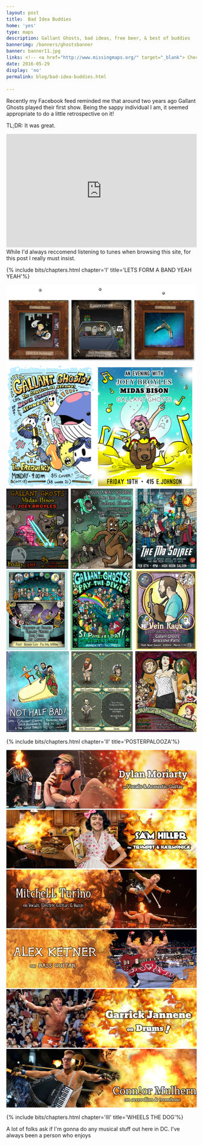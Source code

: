 ```yaml
---
layout: post
title:  Bad Idea Buddies
home: 'yes'
type: maps
description: Gallant Ghosts, bad ideas, free beer, & best of buddies
bannerimg: /banners/ghostsbanner
banner: banner11.jpg
links: <!-- <a href="http://www.missingmaps.org/" target="_blank"> Check out the site</a> | <a href="https://github.com/missingmaps" target="_blank"><i class="collecticons collecticons-github"></i> Github code</a>  -->
date: 2016-05-29
display: 'no'
permalink: blog/bad-idea-buddies.html

---
```


Recently my Facebook feed reminded me that around two years ago Gallant Ghosts played their first show. Being the sappy individual I am, it seemed appropriate to do a little retrospective on it! 

TL;DR: It was great.

<div id = "musicbox">
<iframe src="https://embed.spotify.com/?uri=spotify%3Auser%3Aeatincake%3Aplaylist%3A2pjcFWJo4mgvO6dwvui2NC" width="100%" height="300px" frameborder="0" allowtransparency="true"></iframe>
</div>
<fig>While I'd always reccomend listening to tunes when browsing this site, for this post I really must insist.</fig>

{% include bits/chapters.html chapter='I' title='LETS FORM A BAND YEAH YEAH'%}

<div class="images"><img src="../assets/graphics/blog/bib/albumcovers.png"></div>

<div class="images"><img src="../assets/graphics/blog/bib/Posters.png"></div>
<div class="images"><img src="../assets/graphics/blog/bib/Posters-2.png"></div>
<div class="images"><img src="../assets/graphics/blog/bib/Posters-3.png"></div>
<div class="images"><img src="../assets/graphics/blog/bib/Posters-4.png"></div>


{% include bits/chapters.html chapter='II' title='POSTERPALOOZA'%}
<div class="images"><img src="../assets/graphics/blog/bib/bandmate_1.jpg"></div>
<div class="images"><img src="../assets/graphics/blog/bib/bandmate_2.jpg"></div>
<div class="images"><img src="../assets/graphics/blog/bib/bandmate_3.jpg"></div>
<div class="images"><img src="../assets/graphics/blog/bib/bandmate_4.jpg"></div>
<div class="images"><img src="../assets/graphics/blog/bib/bandmate_5.jpg"></div>
<div class="images"><img src="../assets/graphics/blog/bib/bandmate_6.jpg"></div>


{% include bits/chapters.html chapter='III' title='WHEELS THE DOG'%}

A lot of folks ask if I'm gonna do any musical stuff out here in DC. I've always been a person who enjoys 
